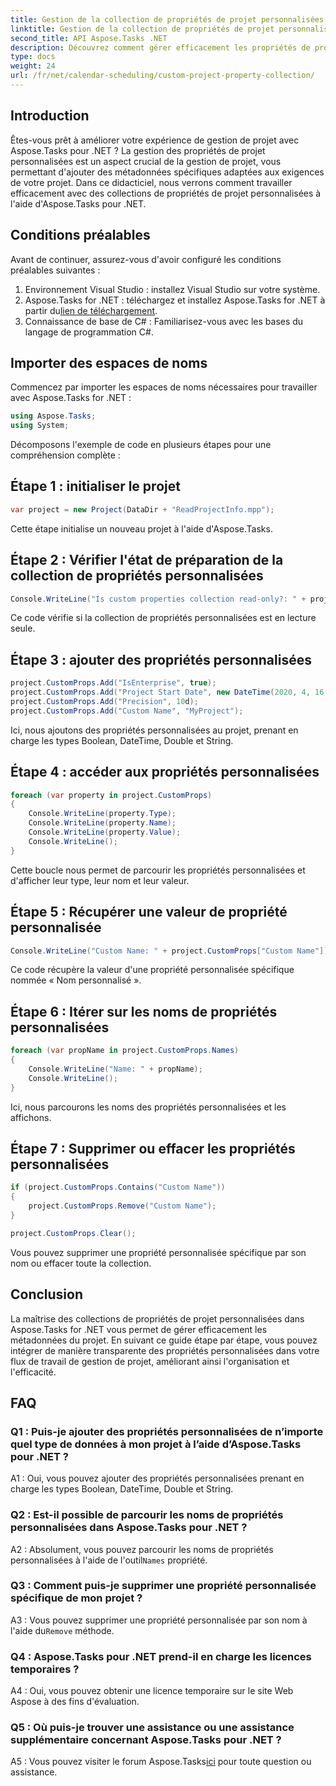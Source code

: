 ```yaml
---
title: Gestion de la collection de propriétés de projet personnalisées dans Aspose.Tasks
linktitle: Gestion de la collection de propriétés de projet personnalisées dans Aspose.Tasks
second_title: API Aspose.Tasks .NET
description: Découvrez comment gérer efficacement les propriétés de projet personnalisées dans Aspose.Tasks pour .NET, améliorant ainsi votre expérience de gestion de projet.
type: docs
weight: 24
url: /fr/net/calendar-scheduling/custom-project-property-collection/
---
```

## Introduction

Êtes-vous prêt à améliorer votre expérience de gestion de projet avec Aspose.Tasks pour .NET ? La gestion des propriétés de projet personnalisées est un aspect crucial de la gestion de projet, vous permettant d'ajouter des métadonnées spécifiques adaptées aux exigences de votre projet. Dans ce didacticiel, nous verrons comment travailler efficacement avec des collections de propriétés de projet personnalisées à l'aide d'Aspose.Tasks pour .NET.

## Conditions préalables

Avant de continuer, assurez-vous d'avoir configuré les conditions préalables suivantes :

1. Environnement Visual Studio : installez Visual Studio sur votre système.
2.  Aspose.Tasks for .NET : téléchargez et installez Aspose.Tasks for .NET à partir du[lien de téléchargement](https://releases.aspose.com/tasks/net/).
3. Connaissance de base de C# : Familiarisez-vous avec les bases du langage de programmation C#.

## Importer des espaces de noms

Commencez par importer les espaces de noms nécessaires pour travailler avec Aspose.Tasks for .NET :

```csharp
using Aspose.Tasks;
using System;


```

Décomposons l'exemple de code en plusieurs étapes pour une compréhension complète :

## Étape 1 : initialiser le projet

```csharp
var project = new Project(DataDir + "ReadProjectInfo.mpp");
```

Cette étape initialise un nouveau projet à l'aide d'Aspose.Tasks.

## Étape 2 : Vérifier l'état de préparation de la collection de propriétés personnalisées

```csharp
Console.WriteLine("Is custom properties collection read-only?: " + project.CustomProps.IsReadOnly);
```

Ce code vérifie si la collection de propriétés personnalisées est en lecture seule.

## Étape 3 : ajouter des propriétés personnalisées

```csharp
project.CustomProps.Add("IsEnterprise", true);
project.CustomProps.Add("Project Start Date", new DateTime(2020, 4, 16, 8, 0, 0));
project.CustomProps.Add("Precision", 10d);
project.CustomProps.Add("Custom Name", "MyProject");
```

Ici, nous ajoutons des propriétés personnalisées au projet, prenant en charge les types Boolean, DateTime, Double et String.

## Étape 4 : accéder aux propriétés personnalisées

```csharp
foreach (var property in project.CustomProps)
{
    Console.WriteLine(property.Type);
    Console.WriteLine(property.Name);
    Console.WriteLine(property.Value);
    Console.WriteLine();
}
```

Cette boucle nous permet de parcourir les propriétés personnalisées et d'afficher leur type, leur nom et leur valeur.

## Étape 5 : Récupérer une valeur de propriété personnalisée

```csharp
Console.WriteLine("Custom Name: " + project.CustomProps["Custom Name"]);
```

Ce code récupère la valeur d'une propriété personnalisée spécifique nommée « Nom personnalisé ».

## Étape 6 : Itérer sur les noms de propriétés personnalisées

```csharp
foreach (var propName in project.CustomProps.Names)
{
    Console.WriteLine("Name: " + propName);
    Console.WriteLine();
}
```

Ici, nous parcourons les noms des propriétés personnalisées et les affichons.

## Étape 7 : Supprimer ou effacer les propriétés personnalisées

```csharp
if (project.CustomProps.Contains("Custom Name"))
{
    project.CustomProps.Remove("Custom Name");
}

project.CustomProps.Clear();
```

Vous pouvez supprimer une propriété personnalisée spécifique par son nom ou effacer toute la collection.

## Conclusion

La maîtrise des collections de propriétés de projet personnalisées dans Aspose.Tasks for .NET vous permet de gérer efficacement les métadonnées du projet. En suivant ce guide étape par étape, vous pouvez intégrer de manière transparente des propriétés personnalisées dans votre flux de travail de gestion de projet, améliorant ainsi l'organisation et l'efficacité.

## FAQ

### Q1 : Puis-je ajouter des propriétés personnalisées de n’importe quel type de données à mon projet à l’aide d’Aspose.Tasks pour .NET ?

A1 : Oui, vous pouvez ajouter des propriétés personnalisées prenant en charge les types Boolean, DateTime, Double et String.

### Q2 : Est-il possible de parcourir les noms de propriétés personnalisées dans Aspose.Tasks pour .NET ?

 A2 : Absolument, vous pouvez parcourir les noms de propriétés personnalisées à l'aide de l'outil`Names` propriété.

### Q3 : Comment puis-je supprimer une propriété personnalisée spécifique de mon projet ?

 A3 : Vous pouvez supprimer une propriété personnalisée par son nom à l'aide du`Remove` méthode.

### Q4 : Aspose.Tasks pour .NET prend-il en charge les licences temporaires ?

A4 : Oui, vous pouvez obtenir une licence temporaire sur le site Web Aspose à des fins d'évaluation.

### Q5 : Où puis-je trouver une assistance ou une assistance supplémentaire concernant Aspose.Tasks pour .NET ?

 A5 : Vous pouvez visiter le forum Aspose.Tasks[ici](https://forum.aspose.com/c/tasks/15) pour toute question ou assistance.